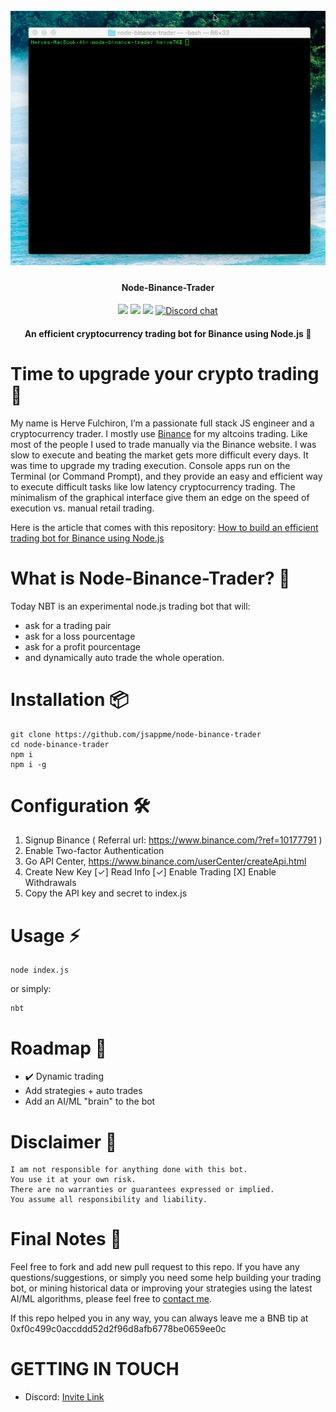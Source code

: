 <h1 align="center">
  <br>
  <img src="nbt_demo.gif">
</h1>

<h4 align="center">Node-Binance-Trader</h4>

<p align="center">
  <img src="https://img.shields.io/github/license/jsappme/node-binance-trader.svg">
  <img src="https://img.shields.io/github/stars/jsappme/node-binance-trader.svg">
  <img src="https://img.shields.io/github/issues/jsappme/node-binance-trader.svg">
  <a href="https://discord.gg/4EQrEgj"><img alt="Discord chat" src="https://cdn.rawgit.com/Hyleus/237f9903320939eb4f7615633a8fb221/raw/dca104edf34eabaca1016e633f06a52a346a7700/chat-Discord-blue.svg" /></a>
</p>

<h4 align="center">An efficient cryptocurrency trading bot for Binance using Node.js 💸</h4>

# Time to upgrade your crypto trading 🤔

My name is Herve Fulchiron, I’m a passionate full stack JS engineer and a cryptocurrency trader. I mostly use <a href="https://www.binance.com/?ref=10177791" target="_blank">Binance</a> for my altcoins trading. Like most of the people I used to trade manually via the Binance website. I was slow to execute and beating the market gets more difficult every days.  It was time to upgrade my trading execution. Console apps run on the Terminal (or Command Prompt), and they provide an easy and efficient way to execute difficult tasks like low latency cryptocurrency trading. The minimalism of the graphical interface give them an edge on the speed of execution vs. manual retail trading.

Here is the article that comes with this repository: <a href="https://jsapp.me/how-to-build-an-efficient-trading-bot-for-binance-using-node-js-43d5fd174f8b" target="_blank">How to build an efficient trading bot for Binance using Node.js</a>

# What is Node-Binance-Trader? 📡

Today NBT is an experimental node.js trading bot that will:

* ask for a trading pair
* ask for a loss pourcentage
* ask for a profit pourcentage
* and dynamically auto trade the whole operation.

# Installation 📦

```
git clone https://github.com/jsappme/node-binance-trader
cd node-binance-trader
npm i
npm i -g
```

# Configuration 🛠️

1. Signup Binance ( Referral url: https://www.binance.com/?ref=10177791 )
2. Enable Two-factor Authentication    
3. Go API Center, https://www.binance.com/userCenter/createApi.html
4. Create New Key
        [✓] Read Info [✓] Enable Trading [X] Enable Withdrawals
5. Copy the API key and secret to index.js

# Usage ⚡️

```
node index.js
```
or simply:

```
nbt
```

# Roadmap 🚧

* ✔️ Dynamic trading
* Add strategies + auto trades
* Add an AI/ML "brain" to the bot


# Disclaimer 📖

```
I am not responsible for anything done with this bot.
You use it at your own risk.
There are no warranties or guarantees expressed or implied.
You assume all responsibility and liability.
```

# Final Notes 🙏

Feel free to fork and add new pull request to this repo.
If you have any questions/suggestions, or simply you need some help building your trading bot, or mining historical data or improving your strategies using the latest AI/ML algorithms, please feel free to <a href="mailto:herve76@gmail.com" target="_blank">contact me</a>.

If this repo helped you in any way, you can always leave me a BNB tip at 0xf0c499c0accddd52d2f96d8afb6778be0659ee0c

# GETTING IN TOUCH #

* Discord: [Invite Link](https://discord.gg/4EQrEgj)
